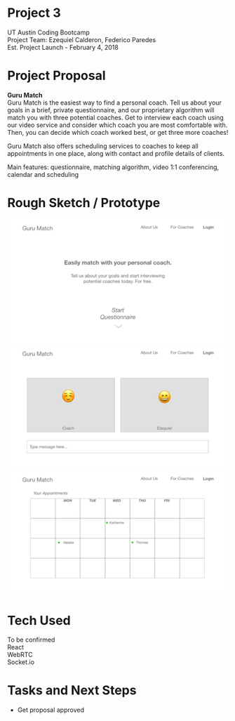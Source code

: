  # Project 3
 UT Austin Coding Bootcamp \
 Project Team: Ezequiel Calderon, Federico Paredes \
 Est. Project Launch - February 4, 2018
 
 # Project Proposal
  
 **Guru Match** \
Guru Match is the easiest way to find a personal coach. Tell us about your goals in a brief, private questionnaire, and our proprietary algorithm will match you with three potential coaches. Get to interview each coach using our video service and consider which coach you are most comfortable with. Then, you can decide which coach worked best, or get three more coaches!

Guru Match also offers scheduling services to coaches to keep all appointments in one place, along with contact and profile details of clients. 

Main features: questionnaire, matching algorithm, video 1:1 conferencing, calendar and scheduling
 
 # Rough Sketch / Prototype
 ![guru home](GuruMatchHome.png) \
 ![guru video](GuruMatchVideo.png) \
 ![guru calendar](GuruMatchCalendar.png) 
 
 # Tech Used
To be confirmed \
React \
WebRTC \
Socket.io
 
 # Tasks and Next Steps
 - Get proposal approved
